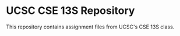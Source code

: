 # UCSC CSE 13S Repository
<p>This repository contains assignment files from UCSC's CSE 13S class.</p>
